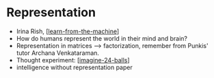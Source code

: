 # Representation

- Irina Rish, [[learn-from-the-machine]]
- How do humans represent the world in their mind and brain?
- Representation in matrices --> factorization, remember from Punkis' tutor Archana Venkataraman.
- Thought experiment: [[imagine-24-balls]]
- intelligence without representation paper

[//begin]: # "Autogenerated link references for markdown compatibility"
[learn-from-the-machine]: .././bubbles/stub "learn-from-the-machine"
[imagine-24-balls]: .././bubbles/stub "imagine-24-balls"
[//end]: # "Autogenerated link references"

